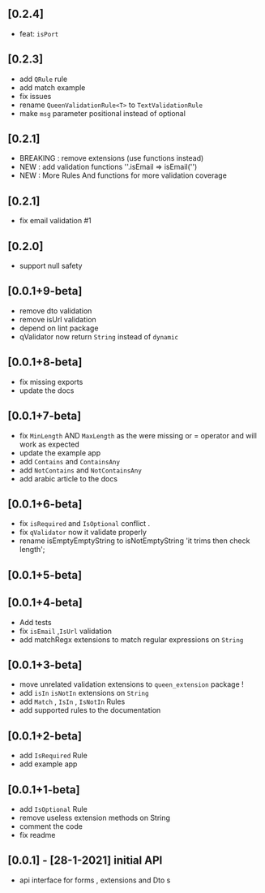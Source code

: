 ## [0.2.4]
- feat: `isPort`
## [0.2.3]

- add `QRule` rule
- add match example
- fix issues
- rename `QueenValidationRule<T>` to `TextValidationRule`
- make `msg` parameter positional instead of optional

## [0.2.1]

- BREAKING : remove extensions (use functions instead)
- NEW : add validation functions ''.isEmail => isEmail('')
- NEW : More Rules And functions for more validation coverage

## [0.2.1]

- fix email validation #1

## [0.2.0]

- support null safety

## [0.0.1+9-beta]

- remove dto validation
- remove isUrl validation
- depend on lint package
- qValidator now return `String` instead of `dynamic`

## [0.0.1+8-beta]

- fix missing exports
- update the docs

## [0.0.1+7-beta]

- fix `MinLength` AND `MaxLength` as the were missing or = operator
  and will work as expected
- update the example app
- add `Contains` and `ContainsAny`
- add `NotContains` and `NotContainsAny`
- add arabic article to the docs

## [0.0.1+6-beta]

- fix `isRequired` and `IsOptional` conflict .
- fix `qValidator` now it validate properly
- rename isEmptyEmptyString to isNotEmptyString 'it trims then check length';

## [0.0.1+5-beta]

## [0.0.1+4-beta]

- Add tests
- fix `isEmail` ,`IsUrl` validation
- add matchRegx extensions to match regular expressions on `String`

## [0.0.1+3-beta]

- move unrelated validation extensions to `queen_extension` package !
- add `isIn` `isNotIn` extensions on `String`
- add `Match` , `IsIn` , `IsNotIn` Rules
- add supported rules to the documentation

## [0.0.1+2-beta]

- add `IsRequired` Rule
- add example app

## [0.0.1+1-beta]

- add `IsOptional` Rule
- remove useless extension methods on String
- comment the code
- fix readme

## [0.0.1] - [28-1-2021] initial API

- api interface for forms , extensions and Dto s
